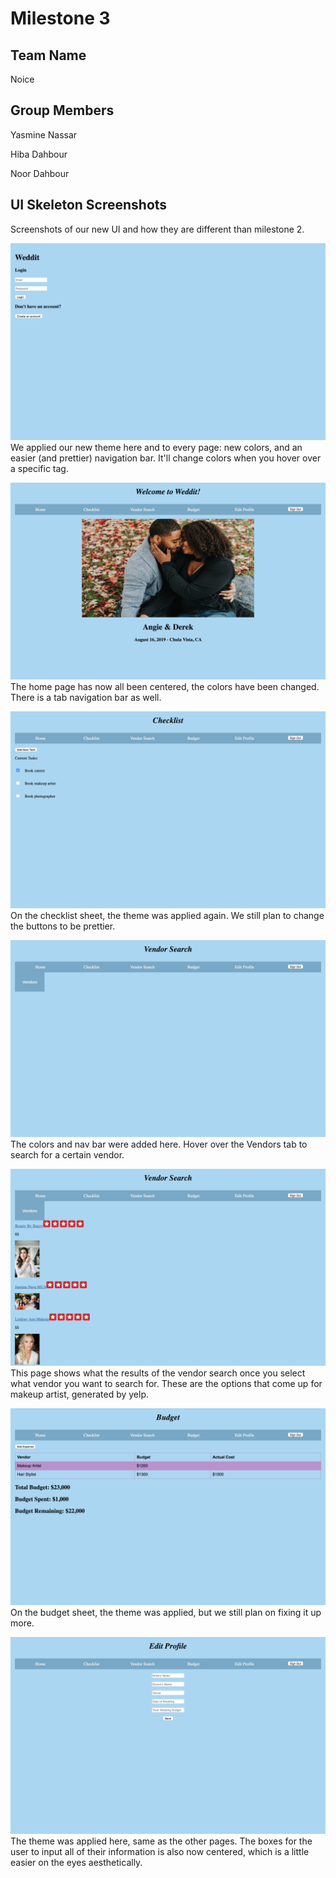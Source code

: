 # Milestone 3

## Team Name
Noice

## Group Members
Yasmine Nassar

Hiba Dahbour

Noor Dahbour

 

## UI Skeleton Screenshots
Screenshots of our new UI and how they are different than milestone 2.

![Login Page](static_files/pics/milestone3/login.png)
We applied our new theme here and to every page: new colors, and an easier (and
prettier) navigation bar. It'll change colors when you hover over a specific
tag.

![Home Page](static_files/pics/milestone3/home.png)
The home page has now all been centered, the colors have been changed. There is a tab navigation bar as well.

![Checklist Page](static_files/pics/milestone3/checklist.png)
On the checklist sheet, the theme was applied again.  We still plan to change the buttons to be prettier.

![Search Page](static_files/pics/milestone3/search1.png)
The colors and nav bar were added here. Hover over the Vendors tab to search for
a certain vendor. 

![Results Page](static_files/pics/milestone3/search2.png)
This page shows what the results of the vendor search once you select what vendor you want to search for. These are the options that come up for makeup artist, generated by yelp.

![Budget Page](static_files/pics/milestone3/budget.png)
On the budget sheet, the theme was applied, but we still plan on fixing it up
more.

![Profile Page](static_files/pics/milestone3/profile.png)
The theme was applied here, same as the other pages. The boxes for the user to input all of their information is also now centered, which is a little easier on the eyes aesthetically.
